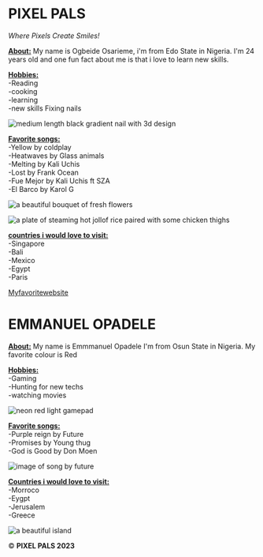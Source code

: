 # PIXEL PALS

*Where Pixels Create Smiles!*


 <u>**About:**</U>
  My name is Ogbeide Osarieme, i'm from Edo State in Nigeria. I'm 24 years old and one fun fact about me is that i love to learn new skills.

 <U>**Hobbies:**</U> <br>
 -Reading <br>
 -cooking <br>
 -learning <br>
 -new skills Fixing nails <br>

![medium length black gradient nail with 3d design](images/black_nails.JPG)
 
 <U>**Favorite songs:**</U><br>
 -Yellow by coldplay <br>
 -Heatwaves by Glass animals <br>
 -Melting by Kali Uchis <br>
 -Lost by Frank Ocean <br>
 -Fue Mejor by Kali Uchis ft SZA <br>
 -El Barco by Karol G<br>

![a beautiful bouquet of fresh flowers](images/flower_bouquet.JPG)





![a plate of steaming hot jollof rice paired with some chicken thighs](images/jollof_rice.JPG)

<U>**countries i would love to visit:**</U><br>
-Singapore<br>
-Bali<br>
-Mexico<br>
-Egypt<br>
-Paris<br>


[Myfavoritewebsite](http://www.kiarasky.com/)
 <br>



# EMMANUEL OPADELE

 <u>**About:**</u> 
 My name is Emmmanuel Opadele
 I'm from Osun State in Nigeria. 
 My favorite colour is Red

 <u>**Hobbies:**</u><br> -Gaming <br>-Hunting for new techs <br>-watching movies<br>

 ![neon red light gamepad](images/gamepad.jpeg)

 <u>**Favorite songs:**</u> <br>-Purple reign by Future <br>-Promises by Young thug <br>-God is Good by Don Moen<br>

 ![image of song by future](images/PurpleFuture.jpeg)

 <u>**Countries i would love to visit:**</u> <br>-Morroco<br>-Eygpt  <br>-Jerusalem<br>-Greece<br>




![a beautiful island](images/SmallBeach.jpeg)



&copy; **PIXEL PALS 2023**
 

